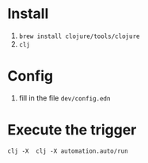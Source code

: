 # Install
1. `brew install clojure/tools/clojure`
2. `clj` 

# Config
1. fill in the file `dev/config.edn`

# Execute the trigger

```
clj -X  clj -X automation.auto/run 
```
